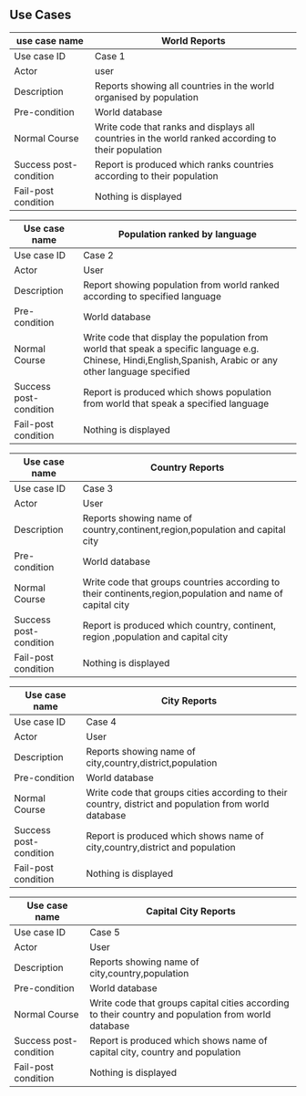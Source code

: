## Use Cases
|use case name|              World Reports                        |
|-------------|---------------------------------------------------|
|Use case ID  |    Case 1                                         |
|Actor        |user|
| Description | Reports showing all countries in the world organised by population|
|Pre-condition|	World database|
|Normal Course|	Write code that ranks and displays all countries in the world ranked according to their population| 
|Success post-condition	|Report is produced which ranks countries according to their population|
|Fail-post condition|	Nothing is displayed|

|Use case name|	Population ranked by language|
|--------------|------------------------------|
|Use case ID	|Case 2|
|Actor|	User|
|Description	|Report showing population from world ranked according to specified language| 
|Pre-condition|	World database|
|Normal Course	|Write code that display the population from world that speak a specific language e.g. Chinese, Hindi,English,Spanish, Arabic or any other language specified|
|Success post-condition|	Report is produced which shows population from world that speak a specified language|
|Fail-post condition|	Nothing is displayed|

|Use case name|	Country Reports|
|--------------|----------------|
|Use case ID	|Case 3|
|Actor	|User|
|Description	|Reports showing name of country,continent,region,population  and capital city|
|Pre-condition	|World database|
|Normal Course	|Write code that groups countries according to their continents,region,population and name of capital city|	
|Success post-condition|	Report is produced which country, continent, region ,population and capital city|
|Fail-post condition	|Nothing is displayed|

|Use case name|	City Reports|
|--------------|-------------|
|Use case ID	|Case 4|
|Actor|	User|
|Description	|Reports showing name of city,country,district,population|
|Pre-condition|	World database|
|Normal Course	|Write code that groups cities according to their country, district and population from world database|
|Success post-condition	|Report is produced which shows name of city,country,district and population|
|Fail-post condition	|Nothing is displayed|

|Use case name	|Capital City Reports|
|---------------|--------------------|
|Use case ID	|Case 5|
|Actor	|User|
|Description	|Reports showing name of city,country,population|
|Pre-condition|	World database|
|Normal Course	|Write code that groups capital cities according to their country and population from world database|
|Success post-condition|	Report is produced which shows name of capital city, country and population|
|Fail-post condition|	Nothing is displayed|




